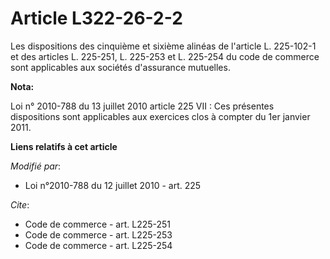 # Article L322-26-2-2

Les dispositions des cinquième et sixième alinéas de l'article L. 225-102-1 et  des articles L. 225-251, L. 225-253 et L.
225-254 du code de commerce sont applicables aux sociétés d'assurance mutuelles.

**Nota:**

Loi n° 2010-788 du 13 juillet 2010 article 225  VII : Ces présentes dispositions sont applicables aux exercices clos à
compter du 1er janvier 2011.

**Liens relatifs à cet article**

_Modifié par_:

  - Loi n°2010-788 du 12 juillet 2010 - art. 225

_Cite_:

  - Code de commerce - art. L225-251
  - Code de commerce - art. L225-253
  - Code de commerce - art. L225-254

